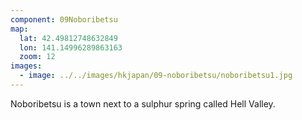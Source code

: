 ```yaml
---
component: 09Noboribetsu
map:
  lat: 42.49812748632849
  lon: 141.14996289863163
  zoom: 12
images:
  - image: ../../images/hkjapan/09-noboribetsu/noboribetsu1.jpg
---
```


Noboribetsu is a town next to a sulphur spring called Hell Valley.